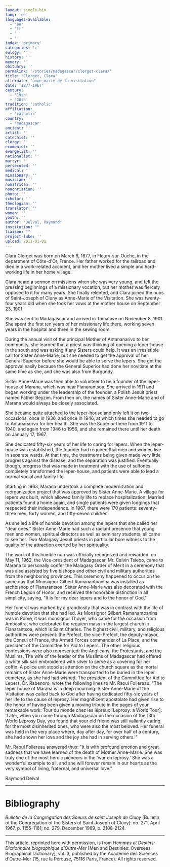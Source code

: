 ```yaml
---
layout: single-bio
lang: 'en'
languages-available:
  - 'en'
  - 'fr'
  - ' '
  - ' '
index: 'primary'
categories: 'c'
eulogy: ''
history: ''
memory: ''
obituary: ''
permalink: '/stories/madagascar/clerget-clara/'
title: "Clerget, Clara"
alternate: "anne-marie de la visitation"
date: '1877-1967'
century:
  - '19th'
  - '20th'
tradition: 'catholic'
affiliation:
  - 'catholic'
country:
  - 'madagascar'
ancient: ''
artist: ''
catechist: ''
clergy: ''
ecumenist: ''
evangelist: ''
nationalist: ''
martyr: ''
persecuted: ''
medical: ''
missionary: ''
musician: ''
nonafrican: ''
nonchristian: ''
photo: ''
scholar: ''
theologian: ''
translator: ''
women: ''
youth: ''
author: "Delval, Raymond"
institution: ""
liaison: ""
project-luke: ''
upload: 2011-01-01
---
```




Clara Clerget was born on March 6, 1877, in Fleury-sur-Ouche, in the department of Côte-d'Or, France. Her father worked for the railroad and died in a work-related accident, and her mother lived a simple and hard-working life in her home village.

Clara heard a sermon on missions when she was very young, and felt the pressing beginnings of a missionary vocation, but her mother was fiercely opposed to it for many years. She finally relented, and Clara joined the nuns of Saint-Joseph of Cluny as Anne-Marie of the Visitation. She was twenty-four years old when she took her vows at the mother house on September 23, 1901.

She was sent to Madagascar and arrived in Tamatave on November 8, 1901. She spent the first ten years of her missionary life there, working seven years in the hospital and three in the sewing room.

During the annual visit of the principal Mother of Antananarivo to her community, she learned that a priest was thinking of opening a leper-house in the south and was asking if any Sisters could help. It was an irresistible call for Sister Anne-Marie, but she needed to get the approval of her General Superior before she would be able to serve the lepers. She got the approval easily because the General Superior had done her novitiate at the same time as she, and she was also from Burgundy.

Sister Anne-Marie was then able to volunteer to be a founder of the leper-house of Marana, which was near Fianarantsoa. She arrived in 1911 and began working under the leadership of the founder, a Polish Jesuit priest named Father Beyzim. From then on, the names of Sister Anne-Marie and of Marana would always be closely associated.

She became quite attached to the leper-house and only left it on two occasions, once in 1936, and once in 1946, at which times she needed to go to Antananarivo for her health. She was the Superior there from 1911 to 1940, and again from 1946 to 1956, and she remained there until her death on January 17, 1967.

She dedicated fifty-six years of her life to caring for lepers. When the leper-house was established, the founder had required that men and women live in separate wards. At that time, the treatments being given made very little progress against the disease, and the separation was justified. Eventually though, progress that was made in treatment with the use of sulfones completely transformed the leper-house, and patients were able to lead a normal social and family life.

Starting in 1963, Marana undertook a complete modernization and reorganization project that was approved by Sister Anne-Marie. A village for lepers was built, which allowed family life to replace hospitalization. Married patients found a home again, and single patients were given lodgings that respected their independence. In 1967, there were 170 patients: seventy-three men, forty women, and fifty-seven children.

As she led a life of humble devotion among the lepers that she called her "dear ones." Sister Anne-Marie had such a radiant presence that young men and women, spiritual directors as well as seminary students, all came to see her. Two Malagasy Jesuit priests in particular bore witness to the quality of the attraction exerted by her spirituality.

The work of this humble nun was officially recognized and rewarded: on May 11, 1962, the Vice-president of Madagascar, Mr. Calvin Tsiebo, came to Marana to personally confer the Malagasy Order of Merit in a ceremony that was also assisted by five bishops and other civil and military authorities from the neighboring provinces. This ceremony happened to occur on the same day that Monsignor Gilbert Ramanantoanina was installed as archbishop of Fianarantsoa. Sister Anne-Marie was also decorated with the French Legion of Honor, and received the honorable distinction in all simplicity, saying, "It is for my dear lepers and to the honor of God."

Her funeral was marked by a grandiosity that was in contrast with the life of humble devotion that she had led. As Monsignor Gilbert Ramanantoanina was in Rome, it was monsignor Thoyer, who came for the occasion from Ambositra, who celebrated the requiem mass in the largest church in Fianarantsoa, which is Saint Charles. The highest civil, military, and religious authorities were present: the Prefect, the vice-Prefect, the deputy-mayor, the Consul of France, the Armed Forces commander of La Place, and the president of the Committee for Aid to Lepers. The other religious confessions were also represented: the Anglicans, the Protestants, and the Muslims. The wife of the leader of the Muslims of Madagascar had offered a white silk sari embroidered with silver to serve as a covering for her coffin. A police unit stood at attention on the church square as the mortal remains of Sister Anne-Marie were transported to  be buried in the leper cemetery, as she had had wished. The president of the Committee for Aid to Lepers, Dr. Rabenoro, wrote the following lines to Mr. Raoul Follereau: "The leper house of Marana is in deep mourning: Sister Anne-Marie of the Visitation was called back to God after having dedicated fifty-six years of her life to the cause of leprosy. Her magnificent apostolate had given rise to the honor of having been given a moving tribute in the pages of your remarkable work: Tour du monde chez les lépreux [Leprosy: a World Tour]: 'Later, when you came through Madagascar on the occasion of the 13th World Leprosy Day, you found that your old friend was still valiantly caring for the most disinherited ones, who were also the most beloved. Her funeral was held in the very place where, day after day, for over half of a century, she had shown her love and the joy she had in serving others.'"

Mr. Raoul Follereau answered thus: "It is with profound emotion and great sadness that we have learned of the death of Mother Anne-Marie. She was truly one of the most heroic pioneers in the 'war on leprosy.' She was a wonderful example to all, and she will forever remain in our hearts as the very symbol of living, fraternal, and universal love."

Raymond Delval

---

# Bibliography

*Bulletin de la Congrégation des Soeurs de saint Joseph de Cluny* [Bulletin of the Congregation of the Sisters of Saint Joseph of Cluny]: no. 271, April 1967, p. 1155-1161; no. 279, December 1969, p. 2108-2124.

---

This article, reprinted here with permission, is from *Hommes et Destins: Dictionnaire biographique d'Outre-Mer* [Men and Destinies: Overseas Biographical Dictionary], vol. 3, published by the Académie des Sciences d'Outre-Mer (15, rue la Pérouse, 75116 Paris, France). All rights reserved.